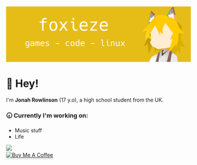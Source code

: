 ![Banner Image (Senko San)](https://raw.githubusercontent.com/foxieze/foxieze/main/foxeze.png)

# 👋 Hey!
I'm **Jonah Rowlinson** (17 y.o), a high school student from the UK.

### 🕣 Currently I'm working on:
- Music stuff
- Life

<img src="https://img.shields.io/static/v1?label=Discord&message=foxieze&color=7289da&style=flat-square" />
</br>
<a href="https://www.buymeacoffee.com/foxieze" target="_blank"><img src="https://www.buymeacoffee.com/assets/img/custom_images/orange_img.png" alt="Buy Me A Coffee" style="height: 41px !important;width: 174px !important;box-shadow: 0px 3px 2px 0px rgba(190, 190, 190, 0.5) !important;-webkit-box-shadow: 0px 3px 2px 0px rgba(190, 190, 190, 0.5) !important;" ></a>
